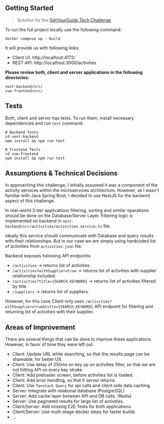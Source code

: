 ## Getting Started

> Solution for the [GetYourGuide Tech Challenge](https://github.com/getyourguide/se-tech-challenge). 

To run the full project locally use the following command:

```
docker compose up --build
```

It will provide us with following links:

- Client UI: http://localhost:4173/
- REST API: http://localhost:3000/activities

**Please review both, client and server applications in the following directories:**

```
nest-backend/src/
vue-frontend/src/
```

## Tests

Both, client and server has tests. To run them, install necessary dependencies and run `test` command.

```
# Backend Tests
cd nest-backend
npm install && npm run test

# Frontend Tests
cd vue-frontend
npm install && npm run test
```

## Assumptions & Technical Decisions

In approaching this challenge, I initially assumed it was a component of the activity services within the microservices architecture. 
However, as I wasn't familiar with Java Spring Boot, I decided to use NestJS for the backend aspect of this challenge. 

In real-world 3-tier applications filtering, sorting and similar operations should be done on the Database/Server Layer. 
Filtering logic is implemented on backend in `nest-backend/src/activities/activities.service.ts` file. 

Ideally this service should communicate with Database and query results with their relationships.
But in our case we are simply using hardcoded list of activities from `activities.json` file.

Backend exposes following API endpoints:

- `/activities`  -> returns list of activities.
- `/activities?withSupplier=true`  -> returns list of activities with supplier relationship included. 
- `/activities?title={SEARCH_KEYWORD}`  -> returns list of activities filtered by title. 
- `/suppliers`  -> returns list of suppliers. 

However, for this case Client only uses `/activities?withSupplier=true&title={SEARCH_KEYWORD}` API endpoint for filtering and returning list of activities with their supplier.

## Areas of Improvement

There are several things that can be done to improve these applications. However, in favor of time they were left out. 

- Client: Update URL while searching, so that the results page can be shareable, for better UX. 
- Client: Use delay of 250ms on key up on activities filter, so that we are not hitting API on every key stroke.
- Client: Add preloader screen, before activities list is loaded.
- Client: Add error handling, so that if server returns 
- Client: Use `Tanstack Query` for api calls and client side data caching. 
- Server: Integrate with relational database (PostgreSQL)
- Server: Add cache layer between API and DB calls. (Redis) 
- Server: Use paginated results for large list of activities. 
- Client/Server: Add missing E2E Tests for both applications
- Client/Server: Use multi-stage docker steps for faster builds
- ...
